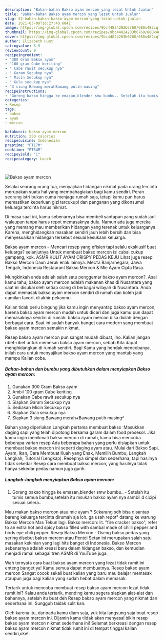 ```yaml
---
description: "Bahan-bahan Bakso ayam mercon yang lezat Untuk Jualan"
title: "Bahan-bahan Bakso ayam mercon yang lezat Untuk Jualan"
slug: 52-bahan-bahan-bakso-ayam-mercon-yang-lezat-untuk-jualan
date: 2021-03-09T16:27:40.684Z
image: https://img-global.cpcdn.com/recipes/9bc44824203b6760/680x482cq70/bakso-ayam-mercon-foto-resep-utama.jpg
thumbnail: https://img-global.cpcdn.com/recipes/9bc44824203b6760/680x482cq70/bakso-ayam-mercon-foto-resep-utama.jpg
cover: https://img-global.cpcdn.com/recipes/9bc44824203b6760/680x482cq70/bakso-ayam-mercon-foto-resep-utama.jpg
author: Elizabeth Hunt
ratingvalue: 3.5
reviewcount: 9
recipeingredient:
- "300 Gram Bakso ayam"
- "100 gram Cabe keriting"
- " Cabe rawit secukup nya"
- " Garam Secukup nya"
- " Micin Secukup nya"
- " Gula secukup nya"
- "3 siung Bawang merahBawang putih masing"
recipeinstructions:
- "Goreng bakso hingga ke emasan,blender smw bumbu.. Setelah itu tumis semua bumbu,setelah itu msukan bakso ayam nya sambil d cicipi sesuai selera.."
categories:
- Resep
tags:
- bakso
- ayam
- mercon

katakunci: bakso ayam mercon 
nutrition: 250 calories
recipecuisine: Indonesian
preptime: "PT17M"
cooktime: "PT34M"
recipeyield: "1"
recipecategory: Lunch

---
```



![Bakso ayam mercon](https://img-global.cpcdn.com/recipes/9bc44824203b6760/680x482cq70/bakso-ayam-mercon-foto-resep-utama.jpg)

Selaku seorang orang tua, menyajikan hidangan nikmat pada orang tercinta merupakan suatu hal yang membahagiakan bagi kamu sendiri. Peran seorang istri bukan cuma menjaga rumah saja, tetapi kamu pun harus memastikan keperluan gizi tercukupi dan panganan yang dikonsumsi keluarga tercinta harus nikmat.

Di masa  saat ini, kamu sebenarnya bisa membeli santapan yang sudah jadi walaupun tanpa harus repot memasaknya dulu. Namun ada juga mereka yang memang mau memberikan hidangan yang terenak untuk keluarganya. Karena, menghidangkan masakan sendiri jauh lebih bersih dan bisa menyesuaikan hidangan tersebut sesuai kesukaan keluarga. 

Bakso ayam mercon - Mencari resep yang efisien tapi selalu eksklusif buat keluarga? selanjutnya Untuk membuat bakso mercon isi cabai cukup gampang, kok. ASMR KULIT AYAM CRISPY PEDAS KEJU Lihat juga resep Bakso Mercon Daun Jeruk enak lainnya. Места Banjarnegara, Jawa Tengah, Indonesia Restaurant Bakso Mercon &amp; Mie Ayam Cipta Rasa.

Mungkinkah anda adalah salah satu penggemar bakso ayam mercon?. Asal kamu tahu, bakso ayam mercon adalah makanan khas di Nusantara yang saat ini disukai oleh setiap orang di berbagai wilayah di Nusantara. Anda dapat memasak bakso ayam mercon sendiri di rumah dan boleh jadi camilan favorit di akhir pekanmu.

Kalian tidak perlu bingung jika kamu ingin menyantap bakso ayam mercon, karena bakso ayam mercon mudah untuk dicari dan juga kamu pun dapat memasaknya sendiri di rumah. bakso ayam mercon bisa diolah dengan berbagai cara. Saat ini sudah banyak banget cara modern yang membuat bakso ayam mercon semakin nikmat.

Resep bakso ayam mercon pun sangat mudah dibuat, lho. Kalian jangan ribet-ribet untuk memesan bakso ayam mercon, sebab Kita dapat menghidangkan di rumah sendiri. Bagi Kamu yang hendak mencobanya, inilah cara untuk menyajikan bakso ayam mercon yang mantab yang mampu Kalian coba.

<!--inarticleads1-->

##### Bahan-bahan dan bumbu yang dibutuhkan dalam menyiapkan Bakso ayam mercon:

1. Gunakan 300 Gram Bakso ayam
1. Ambil 100 gram Cabe keriting
1. Gunakan  Cabe rawit secukup nya
1. Siapkan  Garam Secukup nya
1. Sediakan  Micin Secukup nya
1. Siapkan  Gula secukup nya
1. Siapkan 3 siung Bawang merah+Bawang putih masing²


Bahan yang diperlukan Langkah pertama membuat bakso :Masukkan daging sapi yang telah dipotong bersama garam dalam food prosesor. Jika kamu ingin menikmati bakso mercon di rumah, kamu bisa mencoba beberapa varian resep Ada beberapa bahan yang perlu disiapkan untuk membuat bakso mercon ini seperti daging ayam atau. Mulai dari Bakso Sapi, Ayam, Ikan, Cara Membuat Kuah yang Enak, Memilih Bumbu, Langkah Langkah, Tutorial (Lengkap). Resepnya simpel dan sederhana, tapi hasilnya tidak sekedar Resep cara membuat bakso mercon, yang hasilnya tidak hanya sekedar pedas namun juga gurih. 

<!--inarticleads2-->

##### Langkah-langkah menyiapkan Bakso ayam mercon:

1. Goreng bakso hingga ke emasan,blender smw bumbu.. - Setelah itu tumis semua bumbu,setelah itu msukan bakso ayam nya sambil d cicipi sesuai selera..


Mau makan bakso mercon atau mie ayam ? Sekarang sdh bisa disantap bareng keluarga tercinta dirumah aja loh. ga usah repot² datang ke warung Bakso Mercon Mas Tekun lagi. Bakso mercon: lit. &#34;fire cracker bakso&#34;, refer to an extra hot and spicy bakso filled with sambal made of chilli pepper and birds eye chili pepper. Resep Bakso Mercon - Oseng bakso pedas yang sering disebut bakso mercon atau Pentol Setan ini merupakan salah satu masakan kekinian yang lagi hits banget di Indonesia. Bakso Mercon sebenarnya adalah kreasi baru dalam hidangan bakso, dan kemudian menjadi ramai sebagai tren ASMR di YouTube juga. 

Wah ternyata cara buat bakso ayam mercon yang lezat tidak rumit ini enteng banget ya! Kamu semua dapat membuatnya. Resep bakso ayam mercon Sangat cocok sekali buat kalian yang baru mau belajar memasak ataupun juga bagi kalian yang sudah hebat dalam memasak.

Tertarik untuk mencoba membuat resep bakso ayam mercon lezat tidak rumit ini? Kalau anda tertarik, mending kamu segera siapkan alat-alat dan bahannya, setelah itu buat deh Resep bakso ayam mercon yang nikmat dan sederhana ini. Sungguh taidak sulit kan. 

Oleh karena itu, daripada kamu diam saja, yuk kita langsung saja buat resep bakso ayam mercon ini. Dijamin kamu tiidak akan menyesal bikin resep bakso ayam mercon nikmat sederhana ini! Selamat berkreasi dengan resep bakso ayam mercon nikmat tidak rumit ini di tempat tinggal kalian sendiri,oke!.

